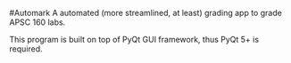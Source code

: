 #Automark
A automated (more streamlined, at least) grading app to grade APSC 160 labs.

This program is built on top of PyQt GUI framework, thus PyQt 5+ is required.
